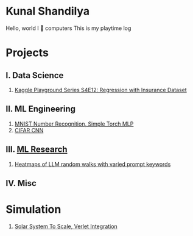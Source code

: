 # Kunal Shandilya
Hello, world
I 💙 computers
This is my playtime log

# Projects
## I. Data Science
1. [Kaggle Playground Series S4E12: Regression with Insurance Dataset](https://github.com/5handilya/DS/tree/main/2024-12-KP-S4E12-InsuranceRegression)
## II. ML Engineering
1. [MNIST Number Recognition, Simple Torch MLP](https://github.com/5handilya/kurrent/blob/main/kurrent-mlp-simple.py)
2. [CIFAR CNN]()
## III. [ML Research](https://github.com/5handilya/MLR)
1. [Heatmaps of LLM random walks with varied prompt keywords](https://github.com/5handilya/MLR/tree/main/2024-12-llm-heatmap-exp) 
## IV. Misc
# Simulation
1. [Solar System To Scale, Verlet Integration](https://github.com/5handilya/simulation/blob/main/n_body_verlet_solar_system.py)
